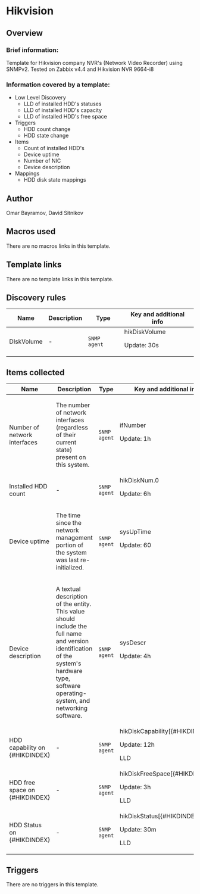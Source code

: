 # Hikvision

## Overview

### Brief information:


Template for Hikvision company NVR's (Network Video Recorder) using SNMPv2. Tested on Zabbix v4.4 and Hikvision NVR 9664-i8


### Information covered by a template:


* Low Level Discovery
	+ LLD of installed HDD's statuses
	+ LLD of installed HDD's capacity
	+ LLD of installed HDD's free space
* Triggers
	+ HDD count change
	+ HDD state change
* Items
	+ Count of installed HDD's
	+ Device uptime
	+ Number of NIC
	+ Device description
* Mappings
	+ HDD disk state mappings


## Author

Omar Bayramov, David Sitnikov

## Macros used

There are no macros links in this template.

## Template links

There are no template links in this template.

## Discovery rules

|Name|Description|Type|Key and additional info|
|----|-----------|----|----|
|DIskVolume|<p>-</p>|`SNMP agent`|hikDiskVolume<p>Update: 30s</p>|
## Items collected

|Name|Description|Type|Key and additional info|
|----|-----------|----|----|
|Number of network interfaces|<p>The number of network interfaces (regardless of their current state) present on this system.</p>|`SNMP agent`|ifNumber<p>Update: 1h</p>|
|Installed HDD count|<p>-</p>|`SNMP agent`|hikDiskNum.0<p>Update: 6h</p>|
|Device uptime|<p>The time since the network management portion of the system was last re-initialized.</p>|`SNMP agent`|sysUpTime<p>Update: 60</p>|
|Device description|<p>A textual description of the entity. This value should include the full name and version identification of the system's hardware type, software operating-system, and networking software.</p>|`SNMP agent`|sysDescr<p>Update: 4h</p>|
|HDD capability on {#HIKDINDEX}|<p>-</p>|`SNMP agent`|hikDiskCapability[{#HIKDINDEX}]<p>Update: 12h</p><p>LLD</p>|
|HDD free space on {#HIKDINDEX}|<p>-</p>|`SNMP agent`|hikDiskFreeSpace[{#HIKDINDEX}]<p>Update: 3h</p><p>LLD</p>|
|HDD Status on {#HIKDINDEX}|<p>-</p>|`SNMP agent`|hikDiskStatus[{#HIKDINDEX}]<p>Update: 30m</p><p>LLD</p>|
## Triggers

There are no triggers in this template.

